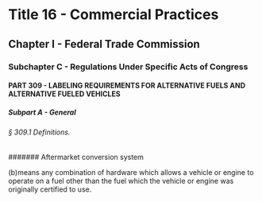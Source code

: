 
# Title 16 - Commercial Practices
## Chapter I - Federal Trade Commission
### Subchapter C - Regulations Under Specific Acts of Congress
#### PART 309 - LABELING REQUIREMENTS FOR ALTERNATIVE FUELS AND ALTERNATIVE FUELED VEHICLES
##### Subpart A - General
###### § 309.1 Definitions.
####### Aftermarket conversion system

(b)means any combination of hardware which allows a vehicle or engine to operate on a fuel other than the fuel which the vehicle or engine was originally certified to use.

